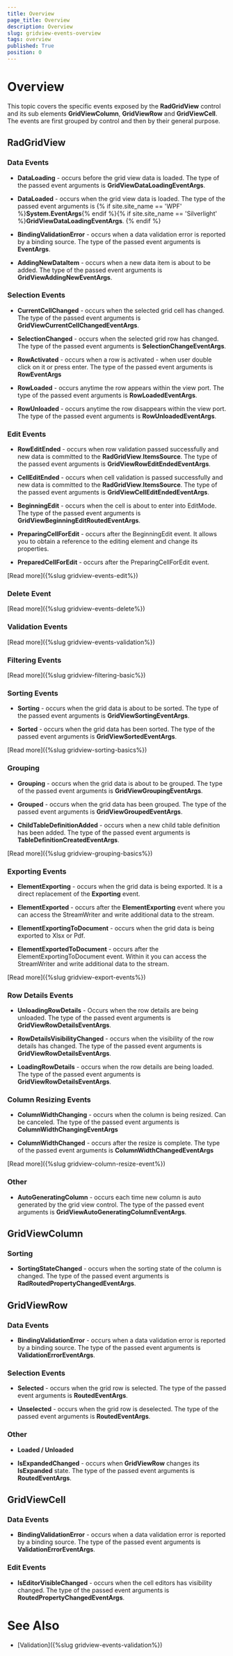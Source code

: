 ```yaml
---
title: Overview
page_title: Overview
description: Overview
slug: gridview-events-overview
tags: overview
published: True
position: 0
---
```


# Overview


This topic covers the specific events exposed by the __RadGridView__ control and its sub elements __GridViewColumn__, __GridViewRow__ and __GridViewCell__. The events are first grouped by control and then by their general purpose.

## RadGridView


### Data Events
            

* __DataLoading__ - occurs before the grid view data is loaded. The type of the passed event arguments is __GridViewDataLoadingEventArgs__.
              

* __DataLoaded__ - occurs when the grid view data is loaded. The type of the passed event arguments is
{% if site.site_name == 'WPF' %}__System.EventArgs__{% endif %}{% if site.site_name == 'Silverlight' %}__GridViewDataLoadingEventArgs__.
{% endif %}

* __BindingValidationError__ - occurs when a data validation error is reported by a binding source. The type of the passed event arguments is __EventArgs__.
              

* __AddingNewDataItem__ - occurs when a new data item is about to be added. The type of the passed event arguments is __GridViewAddingNewEventArgs__.
              

### Selection Events
            

* __CurrentCellChanged__ - occurs when the selected grid cell has changed. The type of the passed event arguments is __GridViewCurrentCellChangedEventArgs__.
              

* __SelectionChanged__ - occurs when the selected grid row has changed. The type of the passed event arguments is __SelectionChangeEventArgs__.
              

* __RowActivated__ - occurs when a row is activated - when user double click on it or press enter. The type of the passed event arguments is __RowEventArgs__      


* __RowLoaded__ - occurs anytime the row appears within the view port. The type of the passed event arguments is __RowLoadedEventArgs__.
                

* __RowUnloaded__ - occurs anytime the row disappears within the view port. The type of the passed event arguments is __RowUnloadedEventArgs__.
                

### Edit Events 


* __RowEditEnded__ - occurs when row validation passed successfully and new data is committed to the __RadGridView__.__ItemsSource__. The type of the passed event arguments is __GridViewRowEditEndedEventArgs__.
            

* __CellEditEnded__ - occurs when cell validation is passed successfully and new data is committed to the __RadGridView__.__ItemsSource__. The type of the passed event arguments is __GridViewCellEditEndedEventArgs__.
            

* __BeginningEdit__ - occurs when the cell is about to enter into EditMode. The type of the passed event arguments is __GridViewBeginningEditRoutedEventArgs__.
            

* __PreparingCellForEdit__ - occurs after the BeginningEdit event. It allows you to obtain a reference to the editing element and change its properties.
            

* __PreparedCellForEdit__ - occurs after the PreparingCellForEdit event.

[Read more]({%slug gridview-events-edit%})            

### Delete Event 
[Read more]({%slug gridview-events-delete%})
          

### Validation Events 
[Read more]({%slug gridview-events-validation%})
        

### Filtering Events 
[Read more]({%slug gridview-filtering-basic%})
        

### Sorting Events 

        

* __Sorting__ - occurs when the grid data is about to be sorted. The type of the passed event arguments is __GridViewSortingEventArgs__.
          

* __Sorted__ - occurs when the grid data has been sorted. The type of the passed event arguments is __GridViewSortedEventArgs__.

[Read more]({%slug gridview-sorting-basics%})


### Grouping 
           

* __Grouping__ - occurs when the grid data is about to be grouped. The type of the passed event arguments is __GridViewGroupingEventArgs__.

* __Grouped__ - occurs when the grid data has been grouped. The type of the passed event arguments is __GridViewGroupedEventArgs__.

* __ChildTableDefinitionAdded__ - occurs when a new child table definition has been added. The type of the passed event arguments is __TableDefinitionCreatedEventArgs__.

[Read more]({%slug gridview-grouping-basics%})

### Exporting Events 
          
* __ElementExporting__ - occurs when the grid data is being exported. It is a direct replacement of the __Exporting__ event.
          

* __ElementExported__ - occurs after the __ElementExporting__ event where you can access the StreamWriter and write additional data to the stream.

* __ElementExportingToDocument__ - occurs when the grid data is being exported to Xlsx or Pdf.

* __ElementExportedToDocument__ - occurs after the ElementExportingToDocument event. Within it you can access the StreamWriter and write additional data to the stream.

[Read more]({%slug gridview-export-events%})          

### Row Details Events
        

* __UnloadingRowDetails__ - Occurs when the row details are being unloaded. The type of the passed event arguments is __GridViewRowDetailsEventArgs__.
          

* __RowDetailsVisibilityChanged__ - occurs when the visibility of the row details has changed. The type of the passed event arguments is __GridViewRowDetailsEventArgs__.
          

* __LoadingRowDetails__ - occurs when the row details are being loaded. The type of the passed event arguments is __GridViewRowDetailsEventArgs__.
          

### Column Resizing Events
        

* __ColumnWidthChanging__ - occurs when the column is being resized. Can be canceled. The type of the passed event arguments is __ColumnWidthChangingEventArgs__

* __ColumnWidthChanged__ - occurs after the resize is complete. The type of the passed event arguments is __ColumnWidthChangedEventArgs__

[Read more]({%slug gridview-column-resize-event%})

### Other
      

* __AutoGeneratingColumn__ - occurs each time new column is auto generated by the grid view control. The type of the passed event arguments is __GridViewAutoGeneratingColumnEventArgs__.
        

## GridViewColumn


### Sorting
          

* __SortingStateChanged__ - occurs when the sorting state of the column is changed. The type of the passed event arguments is __RadRoutedPropertyChangedEventArgs<SortingState>__.
            

## GridViewRow


### Data Events
          

* __BindingValidationError__ - occurs when a data validation error is reported by a binding source. The type of the passed event arguments is __ValidationErrorEventArgs__.
            

### Selection Events
          

* __Selected__ - occurs when the grid row is selected. The type of the passed event arguments is __RoutedEventArgs__.
            

* __Unselected__ - occurs when the grid row is deselected. The type of the passed event arguments is __RoutedEventArgs__.
            

### Other
          

* __Loaded / Unloaded__

* __IsExpandedChanged__ - occurs when __GridViewRow__ changes its __IsExpanded__ state. The type of the passed event arguments is __RoutedEventArgs__.
            

## GridViewCell


### Data Events
          

* __BindingValidationError__ - occurs when a data validation error is reported by a binding source. The type of the passed event arguments is __ValidationErrorEventArgs__.
            

### Edit Events ### 
        

* __IsEditorVisibleChanged__ - occurs when the cell editors has visibility changed. The type of the passed event arguments is __RoutedPropertyChangedEventArgs<bool>__.
          

# See Also

 * [Validation]({%slug gridview-events-validation%})